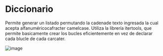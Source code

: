 # Diccionario
Permite generar un listado permutando la cadenade texto ingresada la cual acepta alfanuméricocafracter camelcase. Utiliza la librería itertools, que permite basicamente crear los bucles eficientemente en vez de declarar cada blucle de cada carcater.

![image](https://github.com/corval/Diccionario/assets/9479398/ffda12fc-6309-4c32-b3be-8b6ef79d8689)
